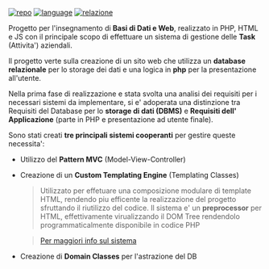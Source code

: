 [![repo](https://img.shields.io/badge/repo-Github-blue)](https://github.com/darkimage/Universita-Basididati)
[![language](https://img.shields.io/badge/main_language-PHP-gree)](https://www.php.net/)
[![relazione](https://img.shields.io/badge/relazione-PDF-orange)](https://github.com/darkimage/Universita-Basididati/raw/master/documents/basi_di_dati.pdf)


Progetto per l'insegnamento di **Basi di Dati e Web**, realizzato in PHP, HTML e JS con il principale scopo di effettuare un sistema di gestione delle **Task** (Attivita') aziendali. 

Il progetto verte sulla creazione di un sito web che utilizza un **database relazionale** per lo storage dei dati e una logica in **php** per la presentazione all'utente.

Nella prima fase di realizzazione e stata svolta una analisi dei requisiti per i necessari sistemi da implementare, si e' adoperata una distinzione tra Requisiti del Database per lo **storage di dati (DBMS)** e **Requisiti dell' Applicazione** (parte in PHP e presentazione ad utente finale).

Sono stati creati **tre principali sistemi cooperanti** per gestire queste necessita':

 - Utilizzo del **Pattern MVC** (Model-View-Controller)
 - Creazione di un **Custom Templating Engine** (Templating Classes)
	> Utilizzato per effetuare una composizione modulare di template HTML, rendendo piu efficente la realizzazione del progetto sfruttando il riutilizzo del codice. Il sistema e' un **preprocessor** per HTML, effettivamente virualizzando il DOM Tree rendendolo programmaticalmente disponibile in codice PHP

	> [Per maggiori info sul sistema](https://github.com/darkimage/Universita-Basididati#custom-templating-engine) 
 - Creazione di **Domain Classes** per l'astrazione del DB

